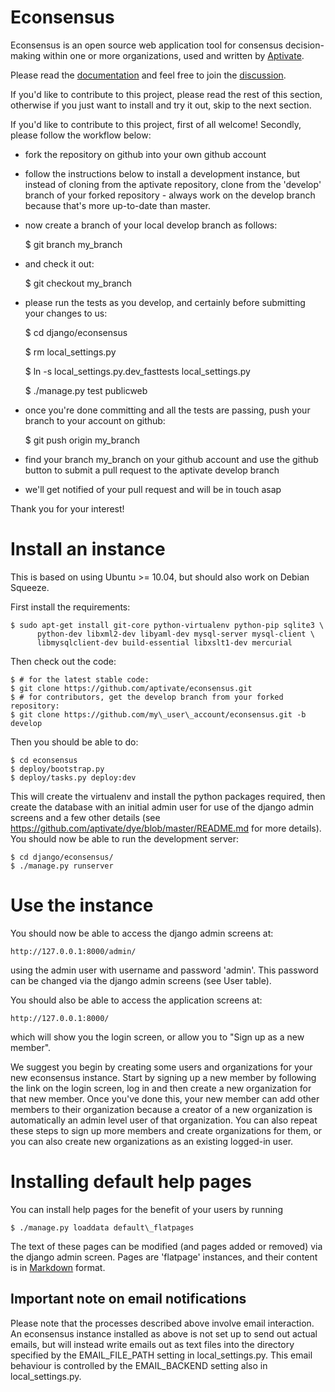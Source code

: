 Econsensus
==========

Econsensus is an open source web application tool for consensus decision-making within one or more organizations, 
used and written by [Aptivate](http://aptivate.org).

Please read the [documentation](http://old.aptivate.org/econsensus) and feel free to join the 
[discussion](https://groups.google.com/forum/?fromgroups#!forum/econsensusdiscuss).

If you'd like to contribute to this project, please read the rest of this section, otherwise 
if you just want to install and try it out, skip to the next section.

If you'd like to contribute to this project, first of all welcome! Secondly, please follow the workflow below:
- fork the repository on github into your own github account
- follow the instructions below to install a development instance, but instead of cloning from the aptivate repository, clone from the 'develop' branch of your forked repository - always work on the develop branch because 
that's more up-to-date than master.
- now create a branch of your local develop branch as follows:
 
    $ git branch my\_branch

- and check it out:

    $ git checkout my\_branch
    
- please run the tests as you develop, and certainly before submitting your changes to us:

    $ cd django/econsensus
    
    $ rm local\_settings.py
    
    $ ln -s local\_settings.py.dev\_fasttests local\_settings.py
    
    $ ./manage.py test publicweb
    
- once you're done committing and all the tests are passing, push your branch to your account on github:

    $ git push origin my\_branch
    
- find your branch my\_branch on your github account and use the github button to submit a pull request to the aptivate 
develop branch
- we'll get notified of your pull request and will be in touch asap

Thank you for your interest!

Install an instance
===================

This is based on using Ubuntu >= 10.04, but should also work on Debian Squeeze.

First install the requirements:

    $ sudo apt-get install git-core python-virtualenv python-pip sqlite3 \
          python-dev libxml2-dev libyaml-dev mysql-server mysql-client \
          libmysqlclient-dev build-essential libxslt1-dev mercurial

Then check out the code:

    $ # for the latest stable code:
    $ git clone https://github.com/aptivate/econsensus.git
    $ # for contributors, get the develop branch from your forked repository:
    $ git clone https://github.com/my\_user\_account/econsensus.git -b develop

Then you should be able to do:

    $ cd econsensus
    $ deploy/bootstrap.py
    $ deploy/tasks.py deploy:dev

This will create the virtualenv and install the python packages required, then 
create the database with an initial admin user for use of the django admin screens 
and a few other details (see https://github.com/aptivate/dye/blob/master/README.md for 
more details). You should now be able to run the development server:

    $ cd django/econsensus/
    $ ./manage.py runserver
    
Use the instance
================

You should now be able to access the django admin screens at:

    http://127.0.0.1:8000/admin/

using the admin user with username and password 'admin'. This password can be changed 
via the django admin screens (see User table).

You should also be able to access the application screens at:

    http://127.0.0.1:8000/
    
which will show you the login screen, or allow you to "Sign up as a new member". 

We suggest you begin by creating some users and organizations for your new econsensus instance.
Start by signing up a new member by following the link on the login screen, log in and 
then create a new organization for that new member. Once you've done this, your new member can 
add other members to their organization because a creator of a new organization is automatically 
an admin level user of that organization. You can also repeat
these steps to sign up more members and create organizations for them, or you can also create new 
organizations as an existing logged-in user. 

Installing default help pages
=============================

You can install help pages for the benefit of your users by running

    $ ./manage.py loaddata default\_flatpages

The text of these pages can be modified (and pages added or removed)
via the django admin screen. Pages are 'flatpage' instances, and their
content is in [Markdown](http://en.wikipedia.org/wiki/Markdown) format.

Important note on email notifications
-------------------------------------
Please note that the processes described above involve email interaction. An econsensus instance installed as above is not set up to send out 
actual emails, but will instead write emails out as text files into the directory specified by the 
EMAIL\_FILE\_PATH setting in local\_settings.py. This email behaviour is controlled by the EMAIL\_BACKEND 
setting also in local\_settings.py.



                                                                                                                                                                                                                                                                                            
